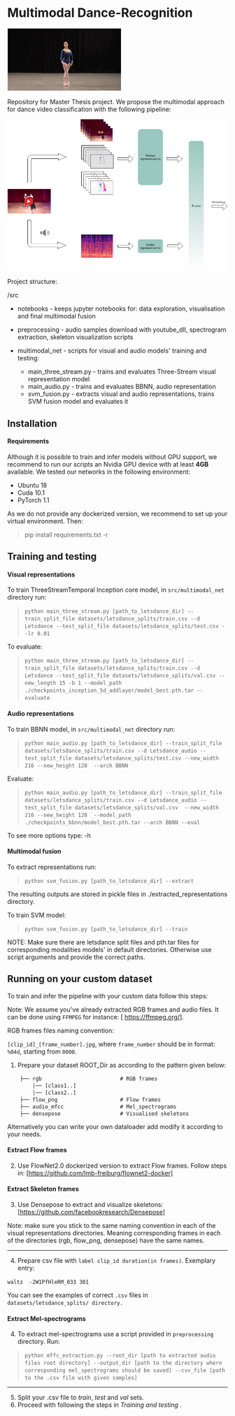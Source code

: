 # Multimodal Dance-Recognition 

![alt text](images/ballet.png )

Repository for Master Thesis project. We propose the multimodal approach for dance video classification with the following pipeline:

![alt text](images/overall.png)



Project structure:

/src

* notebooks - keeps jupyter notebooks for: data exploration, visualisation
and final multimodal fusion

* preprocessing - audio samples download with youtube_dll, 
spectrogram extraction, 
skeleton visualization scripts

* multimodal_net - scripts for visual and audio models' training and testing:
  * main_three_stream.py - trains and evaluates Three-Stream visual representation model
  * main_audio.py - trains and evaluates BBNN, audio representation
  * svm_fusion.py - extracts visual and audio representations, trains SVM fusion model and evaluates it

## Installation

#### Requirements
Although it is possible to train and infer models without GPU support, we recommend to run our scripts an Nvidia GPU device with at least **4GB**  available. 
We tested our networks in the following environment:
* Ubuntu 18
* Cuda 10.1
* PyTorch 1.1

As we do not provide any dockerized version, we recommend to set up your virtual environment. 
Then:
> pip install requirements.txt -r

## Training and testing
#### Visual representations

  To train ThreeStreamTemporal Inception core model, in `src/multimodal_net` directory run:
  
> `python main_three_stream.py [path_to_letsdance_dir] --train_split_file datasets/letsdance_splits/train.csv --d Letsdance --test_split_file datasets/letsdance_splits/test.csv --lr 0.01`
  
  To evaluate: 
  
  > `python main_three_stream.py [path_to_letsdance_dir] --train_split_file datasets/letsdance_splits/train.csv --d Letsdance --test_split_file datasets/letsdance_splits/val.csv --new_length 15 -b 1 --model_path ./checkpoints_inception_5d_addlayer/model_best.pth.tar --evaluate`
  
#### Audio representations
  To train BBNN model, in `src/multimodal_net` directory run:
  
 > `python main_audio.py [path_to_letsdance_dir] --train_split_file datasets/letsdance_splits/train.csv --d Letsdance_audio --test_split_file datasets/letsdance_splits/test.csv --new_width 216 --new_height 128  --arch BBNN` 
  
  Evaluate:
  
 > `python main_audio.py [path_to_letsdance_dir] --train_split_file datasets/letsdance_splits/train.csv --d Letsdance_audio --test_split_file datasets/letsdance_splits/val.csv  --new_width 216 --new_height 128  --model_path ./checkpoints_bbnn/model_best.pth.tar --arch BBNN --eval ` 

To see more options type: -h

#### Multimodal fusion

To extract representations run:

> `python svm_fusion.py [path_to_letsdance_dir] --extract`

The resulting outputs are stored in pickle files in ./extracted_representations directory.

To train SVM model:

> `python svm_fusion.py [path_to_letsdance_dir] --train`

NOTE: Make sure there are letsdance split files
and pth.tar files for corresponding modalities models' in default directories.
Otherwise use script arguments and provide the correct paths.

## Running on your custom dataset

To train and infer the pipeline with your custom data follow this steps:

Note: We assume you've already extracted RGB frames and audio files. 
It can be done using `FFMPEG` for instance: [ https://ffmpeg.org/].

RGB frames files naming convention:

`[clip_id]_[frame_number].jpg`,
where `frame_number` should be in format: `%04d`, starting from `0000`.

1. Prepare your dataset ROOT_Dir as according to the pattern given below:
```
    ├── rgb                         # RGB frames
        |── [class1..]
        |── [class2..]
    ├── flow_png                    # Flow frames
    ├── audio_mfcc                  # Mel_spectrograms
    ├── densepose                   # Visualised skeletons
```
Alternatively you can write your own dataloader add modify it according to your needs.

#### Extract Flow frames

2. Use FlowNet2.0 dockerized version to extract Flow frames. Follow steps in:
[https://github.com/lmb-freiburg/flownet2-docker]

#### Extract Skeleton frames
3. Use Densepose to extract and visualize skeletons: 
[https://github.com/facebookresearch/Densepose]

Note: make sure you stick to the same naming convention in each of the visual 
representations directories. Meaning corresponding frames in each of the
directories (rgb, flow_png, densepose) have the same names. 

-------

4. Prepare csv file with `label clip_id duration(in frames)`. Exemplary entry:

`waltz	-2W1PfHleRM_033	301`

You can see the examples of correct `.csv` files in `datasets/letsdance_splits/ directory.`

#### Extract Mel-spectrograms
4. To extract mel-spectrograms use a script provided in `preprocessing` directory. Run:

> `python mffc_extraction.py --root_dir [path to extracted audio files root directory]
--output_dir [path to the directory where corresponding mel_spectrograms should be saved]
--csv_file [path to the .csv file with given samples]`

----
5. Split your .csv file to *train*, *test* and *val* sets. 
6. Proceed with following the steps  in *Training and testing* .


